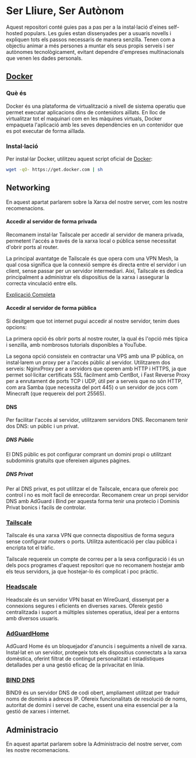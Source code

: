 # Ser Lliure, Ser Autònom
Aquest repositori conté guies pas a pas per a la instal·lació d'eines self-hosted populars. Les guies estan dissenyades per a usuaris novells i expliquen tots els passos necessaris de manera senzilla. Tenen com a objectiu animar a més persones a muntar els seus propis serveis i ser autònomes tecnològicament, evitant dependre d'empreses multinacionals que venen les dades personals.

## [Docker](https://github.com/docker)
### Què és
Docker és una plataforma de virtualització a nivell de sistema operatiu que permet executar aplicacions dins de contenidors aïllats. En lloc de virtualitzar tot el maquinari com en les màquines virtuals, Docker empaqueta l'aplicació amb les seves dependències en un contenidor que es pot executar de forma aïllada.

### Instal·lació
Per instal·lar Docker, utilitzeu aquest script oficial de [Docker](https://github.com/docker/docker-install):
```bash
wget -qO- https://get.docker.com | sh
```

## Networking
En aquest apartat parlarem sobre la Xarxa del nostre server, com les nostre recomenacions.

#### Accedir al servidor de forma privada
Recomanem instal·lar Tailscale per accedir al servidor de manera privada, permetent l'accés a través de la xarxa local o pública sense necessitat d'obrir ports al router.

La principal avantatge de Tailscale és que opera com una VPN Mesh, la qual cosa significa que la connexió sempre és directa entre el servidor i un client, sense passar per un servidor intermediari. Així, Tailscale es dedica principalment a administrar els dispositius de la xarxa i assegurar la correcta vinculació entre ells.

[Explicació Completa](https://tailscale.com/blog/how-tailscale-works/)
#### Accedir al servidor de forma pública
Si desitgem que tot internet pugui accedir al nostre servidor, tenim dues opcions:

La primera opció és obrir ports al nostre router, la qual és l'opció més típica i senzilla, amb nombrosos tutorials disponibles a YouTube.

La segona opció consisteix en contractar una VPS amb una IP pública, on instal·larem un proxy per a l'accés públic al servidor. Utilitzarem dos serveis: NginxProxy per a servidors que operen amb HTTP i HTTPS, ja que permet sol·licitar certificats SSL fàcilment amb CertBot, i Fast Reverse Proxy per a enrutament de ports TCP i UDP, útil per a serveis que no són HTTP, com ara Samba (que necessita del port 445) o un servidor de jocs com Minecraft (que requereix del port 25565).

#### DNS
Per facilitar l'accés al servidor, utilitzarem servidors DNS. Recomanem tenir dos DNS: un públic i un privat.

##### DNS Públic
El DNS públic es pot configurar comprant un domini propi o utilitzant subdominis gratuïts que ofereixen algunes pàgines.

##### DNS Privat
Per al DNS privat, es pot utilitzar el de Tailscale, encara que ofereix poc control i no es molt facil de enrecordar. Recomanem crear un propi servidor DNS amb AdGuard i Bind per aquesta forma tenir una protecio i Dominis Privat bonics i facils de controlar.

### [Tailscale](https://github.com/Otorexer/SerLliure/tree/main/Serveis/Tailscale)
Tailscale és una xarxa VPN que connecta dispositius de forma segura sense configurar routers o ports. Utilitza autenticació per clau pública i encripta tot el tràfic.

Tailscale requereix un compte de correu per a la seva configuració i és un dels pocs programes d'aquest repositori que no recomanem hostejar amb els teus servidors, ja que hostejar-lo és complicat i poc pràctic.

### [Headscale](https://github.com/Otorexer/SerLliure/tree/main/Serveis/Headscale)
Headscale és un servidor VPN basat en WireGuard, dissenyat per a connexions segures i eficients en diverses xarxes. Ofereix gestió centralitzada i suport a múltiples sistemes operatius, ideal per a entorns amb diversos usuaris.

### [AdGuardHome](https://github.com/Otorexer/SerLliure/tree/main/Serveis/AdGuardHome)
AdGuard Home és un bloquejador d'anuncis i seguiments a nivell de xarxa. Instal·lat en un servidor, protegeix tots els dispositius connectats a la xarxa domèstica, oferint filtrat de contingut personalitzat i estadístiques detallades per a una gestió eficaç de la privacitat en línia.

### [BIND DNS](https://github.com/Otorexer/SerLliure/tree/main/Serveis/BIND)
BIND9 és un servidor DNS de codi obert, ampliament utilitzat per traduir noms de dominis a adreces IP. Ofereix funcionalitats de resolució de noms, autoritat de domini i servei de cache, essent una eina essencial per a la gestió de xarxes i internet.

## Administracio
En aquest apartat parlarem sobre la Administracio del nostre server, com les nostre recomenacions.
